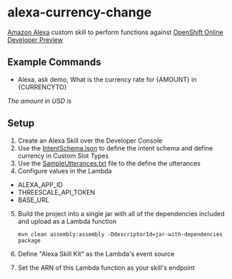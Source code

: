 alexa-currency-change
==================

[Amazon Alexa](http://alexa.amazon.com/spa/index.html) custom skill to perform functions against [OpenShift Online Developer Preview](https://www.openshift.com/devpreview/)

## Example Commands

* Alexa, ask demo, What is the currency rate for {AMOUNT} in {CURRENCYTO}

_The amount in USD is_




## Setup

1. Create an Alexa Skill over the Developer Console
2. Use the [IntentSchema.json](speechAssets/IntentSchema.json) to define the intent schema and define currency in 
Custom Slot Types 
3. Use the [SampleUtterances.txt](speechAssets/SampleUtterances.txt) file to the define the utterances
4. Configure values in the Lambda

- ALEXA_APP_ID
- THREESCALE_API_TOKEN
- BASE_URL

5. Build the project into a single jar with all of the dependencies included and upload as a Lambda function

	```
	mvn clean assembly:assembly -DdescriptorId=jar-with-dependencies package
	```

5. Define "Alexa Skill Kit" as the Lambda's event source
6. Set the ARN of this Lambda function as your skill's endpoint


